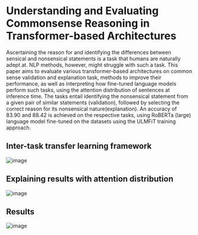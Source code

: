 # Understanding and Evaluating Commonsense Reasoning in Transformer-based Architectures
Ascertaining the reason for and identifying the differences between sensical and nonsensical statements is a task that humans are naturally adept at. NLP methods, however, might struggle with such a task. This paper aims to evaluate various transformer-based architectures on common sense validation and explanation task, methods to improve their performance, as well as interpreting how fine-tuned language models perform such tasks, using the attention distribution of sentences at inference time. The tasks entail identifying the nonsensical statement from a given pair of similar statements (validation), followed by selecting the correct reason for its nonsensical nature(explanation). An accuracy of 83.90 and 88.42 is achieved on the respective tasks, using RoBERTa (large) language model fine-tuned on the datasets using the ULMFiT training approach.

## Inter-task transfer learning framework
![image](https://user-images.githubusercontent.com/55736716/135569832-f0b79783-fd7f-4db1-bb15-90dc58e93abf.png)

## Explaining results with attention distribution
![image](https://user-images.githubusercontent.com/55736716/135569918-f2c55141-40d6-4345-8601-ae3390f88aec.png)

## Results
![image](https://user-images.githubusercontent.com/55736716/135569977-cf53f857-1e9a-423a-a98e-1c90776eeaad.png)


